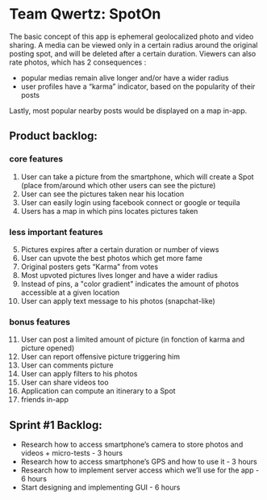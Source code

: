 # Team Qwertz: SpotOn

The basic concept of this app is ephemeral geolocalized photo and video sharing. A media can be viewed only in a certain radius around the original posting spot, and will be deleted after a certain duration.
Viewers can also rate photos, which has 2 consequences :   
* popular medias remain alive longer and/or have a wider radius  
* user profiles have a “karma” indicator, based on the popularity of their posts

Lastly, most popular nearby posts would be displayed on a map in-app.


## Product backlog:

### core features

1. User can take a picture from the smartphone, which will create a Spot (place from/around which other users can see the picture)
2. User can see the pictures taken near his location
3. User can easily login using facebook connect or google or tequila
4. Users has a map in which pins locates pictures taken

### less important features

5. Pictures expires after a certain duration or number of views
6. User can upvote the best photos which get more fame
7. Original posters gets “Karma" from votes
8. Most upvoted pictures lives longer and have a wider radius
9. Instead of pins, a "color gradient" indicates the amount of photos accessible at a given location
10. User can apply text message to his photos (snapchat-like)

### bonus features

11. User can post a limited amount of picture (in fonction of karma and picture opened)
12. User can report offensive picture triggering him
13. User can comments picture
14. User can apply filters to his photos
15. User can share videos too
16. Application can compute an itinerary to a Spot
17. friends in-app



## Sprint #1 Backlog:

* Research how to access smartphone’s camera to store photos and videos + micro-tests - 3 hours
* Research how to access smartphone’s GPS and how to use it - 3 hours
* Research how to implement server access which we’ll use for the app - 6 hours
* Start designing and implementing GUI - 6 hours
